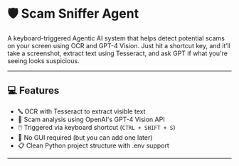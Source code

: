 # 🛡️ Scam Sniffer Agent

A keyboard-triggered Agentic AI system that helps detect potential scams on your screen using OCR and GPT-4 Vision. Just hit a shortcut key, and it’ll take a screenshot, extract text using Tesseract, and ask GPT if what you're seeing looks suspicious.

---

## 💻 Features

- 🔤 OCR with Tesseract to extract visible text
- 🧠 Scam analysis using OpenAI's GPT-4 Vision API
- 🖱️ Triggered via keyboard shortcut (`CTRL + SHIFT + S`)
- 🧰 No GUI required (but you can add one later)
- 📋 Clean Python project structure with .env support

---